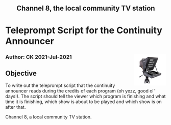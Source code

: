 <h2 align="center">Channel 8, the local community TV station</h1>

# Teleprompt Script for the Continuity Announcer

### Author: CK 2021-Jul-2021  <img align="right" width="100" height="100" src="https://github.com/kariycha/TVPrompt/blob/main/TelePrompter.png">

## Objective
To write out the teleprompt script that the continuity announcer reads during the credits of each program (oh yezz, good ol' days!). The script should tell the viewer which program is finishing and what time it is finishing, which show is about to be played and which show is on after that.


Channel 8, a local community TV station.
